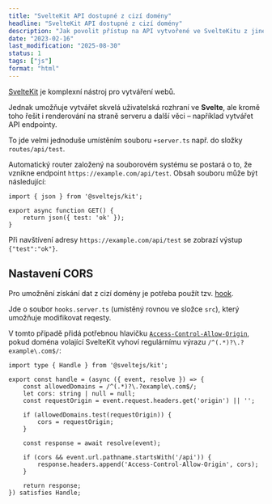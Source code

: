 ```yaml
---
title: "SvelteKit API dostupné z cizí domény"
headline: "SvelteKit API dostupné z cizí domény"
description: "Jak povolit přístup na API vytvořené ve SvelteKitu z jiné domény."
date: "2023-02-16"
last_modification: "2025-08-30"
status: 1
tags: ["js"]
format: "html"
---
```


<p><a href="https://kit.svelte.dev">SvelteKit</a> je komplexní nástroj pro vytváření webů.</p>

<p>Jednak umožňuje vytvářet skvelá uživatelská rozhraní ve <b>Svelte</b>, ale kromě toho řešit i renderování na straně serveru a další věci – například vytvářet API endpointy.</p>

<p>To jde velmi jednoduše umístěním souboru <code>+server.ts</code> např. do složky <code>routes/api/test</code>.</p>

<p>Automatický router založený na souborovém systému se postará o to, že vznikne endpoint <code>https://example.com/api/test</code>. Obsah souboru může být následující:</p>

<pre><code>import { json } from '@sveltejs/kit';

export async function GET() {
	return json({ test: 'ok' });
}</code></pre>










<p>Při navštívení adresy <code>https://example.com/api/test</code> se zobrazí výstup <code>{"test":"ok"}</code>.</p>


<h2 id="cors">Nastavení CORS</h2>

<p>Pro umožnění získání dat z cizí domény je potřeba použít tzv. <a href="https://kit.svelte.dev/docs/hooks#server-hooks">hook</a>.</p>

<p>Jde o soubor <code>hooks.server.ts</code> (umístěný rovnou ve složce <code>src</code>), který umožňuje modifikovat reqesty.</p>

<p>V tomto případě přidá potřebnou hlavičku <a href="https://developer.mozilla.org/en-US/docs/Web/HTTP/Headers/Access-Control-Allow-Origin"><code>Access-Control-Allow-Origin</code></a>, pokud doména volající SvelteKit vyhoví regulárnímu výrazu <code>/^(.*)?\.?example\.com$/</code>:</p>

<pre><code>import type { Handle } from '@sveltejs/kit';

export const handle = (async ({ event, resolve }) => {
	const allowedDomains = /^(.*)?\.?example\.com$/;
	let cors: string | null = null;
	const requestOrigin = event.request.headers.get('origin') || '';

	if (allowedDomains.test(requestOrigin)) {
		cors = requestOrigin;
	}

	const response = await resolve(event);

	if (cors &amp;&amp; event.url.pathname.startsWith('/api')) {
		response.headers.append('Access-Control-Allow-Origin', cors);
	}

	return response;
}) satisfies Handle;
</code></pre>


